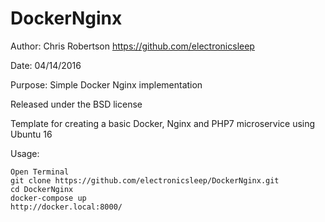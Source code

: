 # DockerNginx

Author: Chris Robertson https://github.com/electronicsleep

Date: 04/14/2016

Purpose: Simple Docker Nginx implementation

Released under the BSD license

Template for creating a basic Docker, Nginx and PHP7 microservice using Ubuntu 16

Usage:
```
Open Terminal
git clone https://github.com/electronicsleep/DockerNginx.git
cd DockerNginx
docker-compose up
http://docker.local:8000/
```
